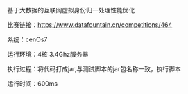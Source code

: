 基于大数据的互联网虚拟身份归一处理性能优化

比赛链接：https://www.datafountain.cn/competitions/464

系统：cenOs7

运行环境：4核 3.4Ghz服务器 

执行过程：将代码打成jar,与测试脚本的jar包名称一致，执行脚本

运行时间：600ms
